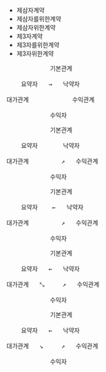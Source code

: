 - 제삼자계약
- 제삼자를위한계약
- 제삼자위한계약
- 제3자계약
- 제3자를위한계약
- 제3자위한계약




<pre>
            기본관계

    요약자   →   낙약자

대가관계            수익관계

            수익자
</pre>
<pre>
            기본관계

    요약자       낙약자

대가관계         ↗   수익관계

            수익자
</pre>
<pre>
            기본관계

    요약자    ←   낙약자

대가관계         ↗   수익관계

            수익자
</pre>
<pre>
            기본관계

    요약자   ←   낙약자

대가관계   ⤡     ↗   수익관계

            수익자
</pre>
<pre>
            기본관계

    요약자   ←   낙약자

대가관계   ↘     ↗   수익관계

            수익자
</pre>